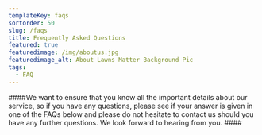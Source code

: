 ```yaml
---
templateKey: faqs
sortorder: 50
slug: /faqs
title: Frequently Asked Questions
featured: true
featuredimage: /img/aboutus.jpg
featuredimage_alt: About Lawns Matter Background Pic
tags:
  - FAQ
---
```

####We want to ensure that you know all the important details about our service, so if you have any questions, please see if your answer is given in one of the FAQs below and please do not hesitate to contact us should you have any further questions. We look forward to hearing from you. ####
